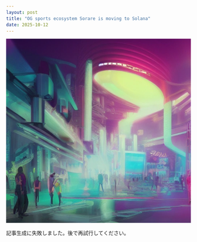 ```yaml
---
layout: post
title: "OG sports ecosystem Sorare is moving to Solana"
date: 2025-10-12
---
```


![記事画像](assets/images/20251012_web3.png)

記事生成に失敗しました。後で再試行してください。
